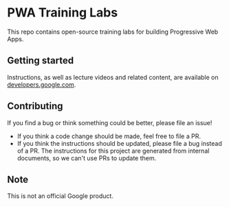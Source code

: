 # PWA Training Labs

This repo contains open-source training labs for building Progressive Web Apps.

## Getting started

Instructions, as well as lecture videos and related content, are available on
[developers.google.com](https://developers.google.com/web/ilt/pwa/). 

## Contributing

If you find a bug or think something could be better, please file an issue! 
* If you think a code change should be made, feel free to file a PR.
* If you think the instructions should be updated, please file a bug instead of a PR. The instructions for this project are generated from internal documents, so we can't use PRs to update them.

## Note

This is not an official Google product.
